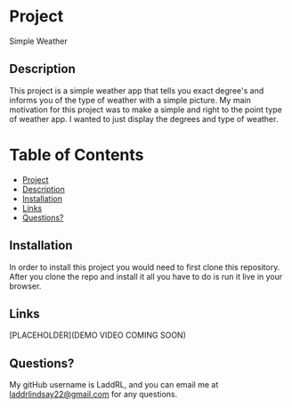 # Project
Simple Weather

## Description
This project is a simple weather app that tells you exact degree's and informs 
you of the type of weather with a simple picture. My main motivation for this project
was to make a simple and right to the point type of weather app. I wanted to just display
the degrees and type of weather.

# Table of Contents
- [Project](#project)
- [Description](#description)
- [Installation](#installation)
- [Links](#links)
- [Questions?](#questions)


## Installation
In order to install this project you would need to first clone this repository. After you clone the repo and install it all you have to do is run it live in your browser.

## Links
[PLACEHOLDER](DEMO VIDEO COMING SOON)

## Questions?
My gitHub username is LaddRL, and you can email me at laddrlindsay22@gmail.com for any questions.
